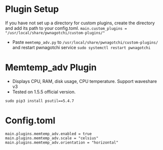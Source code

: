# Plugin Setup
If you have not set up a directory for custom plugins, create the directory and add its path to your config.toml.
`main.custom_plugins = "/usr/local/share/pwnagotchi/custom-plugins/"`
 - Paste `memtemp_adv.py` to `/usr/local/share/pwnagotchi/custom-plugins/` and restart pwnagotchi service `sudo systemctl restart pwnagotchi`

# Memtemp_adv Plugin
 - Displays CPU, RAM, disk usage, CPU temperature. Support waveshare v3  
 - Tested on 1.5.5 official version.

```
sudo pip3 install psutil==5.4.7
```

# Config.toml
```
main.plugins.memtemp_adv.enabled = true
main.plugins.memtemp_adv.scale = "celsius"
main.plugins.memtemp_adv.orientation = "horizontal"
```
